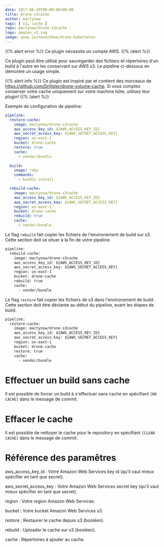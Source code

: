 ```yaml
---
date: 2017-06-29T00:00:00+00:00
title: Drone-s3cache
author: mactynow
tags: [ s3, cache ]
repo: mactynow/drone-s3cache
logo: amazon_s3.svg
image: quay.io/honestbee/drone-kubernetes
---
```


{{% alert error %}}
Ce plugin nécessite un compte AWS. 
{{% /alert %}}

Ce plugin peut être utilisé pour sauvegarder des fichiers et répertoires d'un build à l'autre en les conservant sur AWS s3. Le pipeline ci-dessous en démontre un usage simple.

{{% alert info %}}
Ce plugin est inspiré par et contient des morceaux de https://github.com/Drillster/drone-volume-cache. Si vous comptez conserver votre cache uniquement sur votre machine hôte, utilisez leur plugin!
{{% /alert %}}

Exemple de configuration de pipeline:

```yaml
pipeline:
  restore-cache:
    image: mactynow/drone-s3cache
    aws_access_key_id: ${AWS_ACCESS_KEY_ID}
    aws_secret_access_key: ${AWS_SECRET_ACCESS_KEY}
    region: us-east-1
    bucket: drone-cache
    restore: true
    cache: 
      - vendor/bundle
  
  build:
    image: ruby
    commands:
      - bundle install

  rebuild-cache:
    image: mactynow/drone-s3cache
    aws_access_key_id: ${AWS_ACCESS_KEY_ID}
    aws_secret_access_key: ${AWS_SECRET_ACCESS_KEY}
    region: us-east-1
    bucket: drone-cache
    rebuild: true
    cache: 
      - vendor/bundle
```

Le flag `rebuild` fait copier les fichiers de l'environement de build sur s3. Cette section doit se situer à la fin de votre pipeline.

```diff
pipeline:
  rebuild-cache:
    image: mactynow/drone-s3cache
    aws_access_key_id: ${AWS_ACCESS_KEY_ID}
    aws_secret_access_key: ${AWS_SECRET_ACCESS_KEY}
    region: us-east-1
    bucket: drone-cache
    rebuild: true
    cache: 
      - vendor/bundle
```

Le flag `restore` fait copier les fichiers de s3 dans l'environement de build. Cette section doit être déclarée au début du pipeline, avant les étapes de build.

```diff
pipeline:
  restore-cache:
    image: mactynow/drone-s3cache
    aws_access_key_id: ${AWS_ACCESS_KEY_ID}
    aws_secret_access_key: ${AWS_SECRET_ACCESS_KEY}
    region: us-east-1
    bucket: drone-cache
    restore: true
    cache: 
      - vendor/bundle
```

# Effectuer un build sans cache

Il est possible de forcer un build à s'effectuer sans cache en spécifiant `[NO CACHE]` dans le message de commit.

# Effacer le cache

Il est possible de nettoyer le cache pour le repository en spécifiant `[CLEAR CACHE]` dans le message de commit.

# Référence des paramêtres

aws_access_key_id
: Votre Amazon Web Services key id (qu'il vaut mieux spécifier en tant que secret).

aws_secret_access_key
: Votre Amazon Web Services secret key (qu'il vaut mieux spécifier en tant que secret).

region
: Votre region Amazon Web Services.

bucket
: Votre bucket Amazon Web Services s3.

restore
: Restaurer le cache depuis s3 (booléen).

rebuild
: Uploader le cache sur s3 (booléen).

cache
: Répertoires à ajouter au cache.

